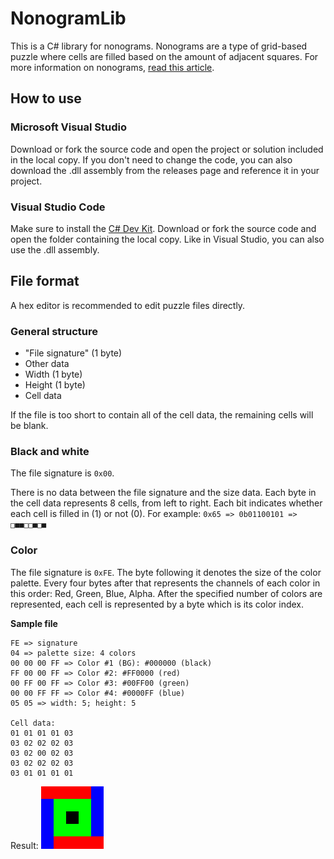 ﻿# NonogramLib
This is a C# library for nonograms.
Nonograms are a type of grid-based puzzle where cells are filled based on the amount of adjacent squares.
For more information on nonograms, [read this article](https://en.wikipedia.org/wiki/Nonogram).

## How to use
### Microsoft Visual Studio
Download or fork the source code and open the project or solution included in the local copy.
If you don't need to change the code, you can also download the .dll assembly from the releases page and reference it in your project.
### Visual Studio Code
Make sure to install the [C# Dev Kit](https://marketplace.visualstudio.com/items?itemName=ms-dotnettools.csdevkit).
Download or fork the source code and open the folder containing the local copy.
Like in Visual Studio, you can also use the .dll assembly.

## File format
A hex editor is recommended to edit puzzle files directly.
### General structure
- "File signature" (1 byte)
- Other data
- Width (1 byte)
- Height (1 byte)
- Cell data

If the file is too short to contain all of the cell data, the remaining cells will be blank.
### Black and white
The file signature is `0x00`.

There is no data between the file signature and the size data.
Each byte in the cell data represents 8 cells, from left to right. Each bit indicates whether each cell is filled in (1) or not (0).
For example:
`0x65 => 0b01100101 => □■■□□■□■`

### Color
The file signature is `0xFE`.
The byte following it denotes the size of the color palette.
Every four bytes after that represents the channels of each color in this order: Red, Green, Blue, Alpha.
After the specified number of colors are represented, each cell is represented by a byte which is its color index.

**Sample file**
```
FE => signature
04 => palette size: 4 colors
00 00 00 FF => Color #1 (BG): #000000 (black)
FF 00 00 FF => Color #2: #FF0000 (red)
00 FF 00 FF => Color #3: #00FF00 (green)
00 00 FF FF => Color #4: #0000FF (blue)
05 05 => width: 5; height: 5

Cell data:
01 01 01 01 03
03 02 02 02 03
03 02 00 02 03
03 02 02 02 03
03 01 01 01 01
```
Result:
![*Looks like you can't see this beautiful image. I wonder if there is a way to see it for yourself...*](example.png)